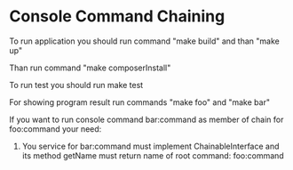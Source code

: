 Console Command Chaining
========================
To run application you should run command "make build" and than "make up"

Than run command "make composerInstall"

To run test you should run make test

For showing program result run commands "make foo" and "make bar"

If you want to run console command bar:command as member of chain for foo:command your need:

1) You service for bar:command must implement ChainableInterface and its method getName must return name of root
   command: foo:command
